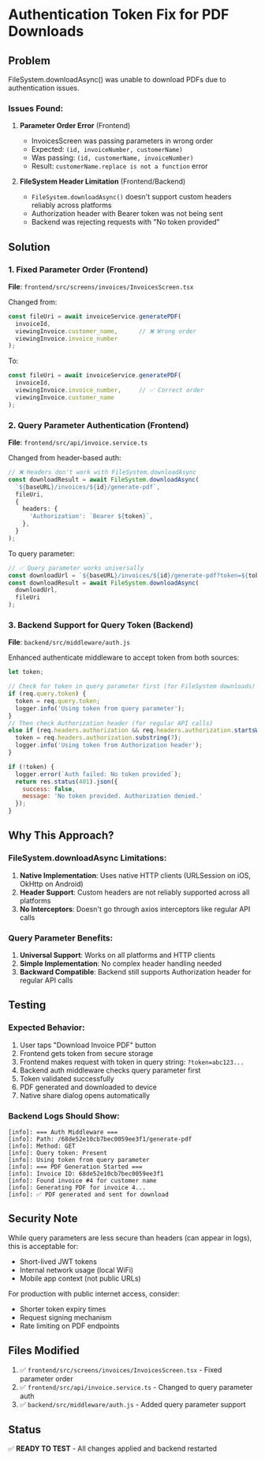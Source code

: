 # Authentication Token Fix for PDF Downloads

## Problem
FileSystem.downloadAsync() was unable to download PDFs due to authentication issues.

### Issues Found:

1. **Parameter Order Error** (Frontend)
   - InvoicesScreen was passing parameters in wrong order
   - Expected: `(id, invoiceNumber, customerName)`
   - Was passing: `(id, customerName, invoiceNumber)`
   - Result: `customerName.replace is not a function` error

2. **FileSystem Header Limitation** (Frontend/Backend)
   - `FileSystem.downloadAsync()` doesn't support custom headers reliably across platforms
   - Authorization header with Bearer token was not being sent
   - Backend was rejecting requests with "No token provided"

## Solution

### 1. Fixed Parameter Order (Frontend)
**File**: `frontend/src/screens/invoices/InvoicesScreen.tsx`

Changed from:
```typescript
const fileUri = await invoiceService.generatePDF(
  invoiceId,
  viewingInvoice.customer_name,      // ❌ Wrong order
  viewingInvoice.invoice_number
);
```

To:
```typescript
const fileUri = await invoiceService.generatePDF(
  invoiceId,
  viewingInvoice.invoice_number,     // ✅ Correct order
  viewingInvoice.customer_name
);
```

### 2. Query Parameter Authentication (Frontend)
**File**: `frontend/src/api/invoice.service.ts`

Changed from header-based auth:
```typescript
// ❌ Headers don't work with FileSystem.downloadAsync
const downloadResult = await FileSystem.downloadAsync(
  `${baseURL}/invoices/${id}/generate-pdf`,
  fileUri,
  {
    headers: {
      'Authorization': `Bearer ${token}`,
    },
  }
);
```

To query parameter:
```typescript
// ✅ Query parameter works universally
const downloadUrl = `${baseURL}/invoices/${id}/generate-pdf?token=${token}`;
const downloadResult = await FileSystem.downloadAsync(
  downloadUrl,
  fileUri
);
```

### 3. Backend Support for Query Token (Backend)
**File**: `backend/src/middleware/auth.js`

Enhanced authenticate middleware to accept token from both sources:

```javascript
let token;

// Check for token in query parameter first (for FileSystem downloads)
if (req.query.token) {
  token = req.query.token;
  logger.info('Using token from query parameter');
}
// Then check Authorization header (for regular API calls)
else if (req.headers.authorization && req.headers.authorization.startsWith('Bearer ')) {
  token = req.headers.authorization.substring(7);
  logger.info('Using token from Authorization header');
}

if (!token) {
  logger.error(`Auth failed: No token provided`);
  return res.status(401).json({
    success: false,
    message: 'No token provided. Authorization denied.'
  });
}
```

## Why This Approach?

### FileSystem.downloadAsync Limitations:
1. **Native Implementation**: Uses native HTTP clients (URLSession on iOS, OkHttp on Android)
2. **Header Support**: Custom headers are not reliably supported across all platforms
3. **No Interceptors**: Doesn't go through axios interceptors like regular API calls

### Query Parameter Benefits:
1. **Universal Support**: Works on all platforms and HTTP clients
2. **Simple Implementation**: No complex header handling needed
3. **Backward Compatible**: Backend still supports Authorization header for regular API calls

## Testing

### Expected Behavior:
1. User taps "Download Invoice PDF" button
2. Frontend gets token from secure storage
3. Frontend makes request with token in query string: `?token=abc123...`
4. Backend auth middleware checks query parameter first
5. Token validated successfully
6. PDF generated and downloaded to device
7. Native share dialog opens automatically

### Backend Logs Should Show:
```
[info]: === Auth Middleware ===
[info]: Path: /68de52e10cb7bec0059ee3f1/generate-pdf
[info]: Method: GET
[info]: Query token: Present
[info]: Using token from query parameter
[info]: === PDF Generation Started ===
[info]: Invoice ID: 68de52e10cb7bec0059ee3f1
[info]: Found invoice #4 for customer name
[info]: Generating PDF for invoice 4...
[info]: ✅ PDF generated and sent for download
```

## Security Note

While query parameters are less secure than headers (can appear in logs), this is acceptable for:
- Short-lived JWT tokens
- Internal network usage (local WiFi)
- Mobile app context (not public URLs)

For production with public internet access, consider:
- Shorter token expiry times
- Request signing mechanism
- Rate limiting on PDF endpoints

## Files Modified

1. ✅ `frontend/src/screens/invoices/InvoicesScreen.tsx` - Fixed parameter order
2. ✅ `frontend/src/api/invoice.service.ts` - Changed to query parameter auth
3. ✅ `backend/src/middleware/auth.js` - Added query parameter support

## Status

✅ **READY TO TEST** - All changes applied and backend restarted
